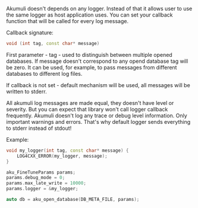 Akumuli doesn't depends on any logger. Instead of that it allows user to use the same logger as host application uses. You can set your callback function that will be called for every log message. 

Callback signature: 
```cpp
void (int tag, const char* message)
```

First parameter - tag - used to distinguish between multiple opened databases. If message doesn't correspond to any opend database tag will be zero. It can be used, for example, to pass messages from different databases to different log files.

If callback is not set - default mechanism will be used, all messages will be written to stderr.

All akumuli log messages are made equal, they doesn't have level or severity. But you can expect that library won't call logger callback frequently. Akumuli doesn't log any trace or debug level information. Only important warnings and errors. That's why default logger sends everything to stderr instead of stdout!

Example:
```cpp
void my_logger(int tag, const char* message) {
    LOG4CXX_ERROR(my_logger, message);
}

aku_FineTuneParams params;
params.debug_mode = 0;
params.max_late_write = 10000;
params.logger = &my_logger;

auto db = aku_open_database(DB_META_FILE, params);
```